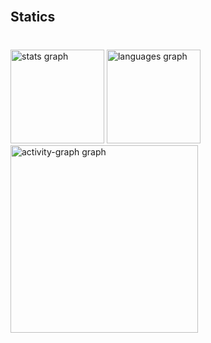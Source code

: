 <br clear="both">

<h2 align="left">Statics</h2>

###

<br clear="both">

<div align="left">
  <img src="https://github-readme-stats.vercel.app/api?username=waldir-dosantos&hide_title=false&hide_rank=false&show_icons=true&include_all_commits=true&count_private=true&disable_animations=false&theme=gruvbox&locale=pt-br&hide_border=true&order=1" height="150" alt="stats graph"  />
  <img src="https://github-readme-stats.vercel.app/api/top-langs?username=waldir-dosantos&locale=pt-br&hide_title=false&layout=compact&card_width=320&langs_count=5&theme=gruvbox&hide_border=true&order=2" height="150" alt="languages graph"  />
  <img src="https://github-readme-activity-graph.vercel.app/graph?username=waldir-dosantos&radius=16&theme=gruvbox&area=true&order=5" height="300" alt="activity-graph graph"  />
</div>

###
